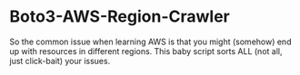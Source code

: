 # Boto3-AWS-Region-Crawler
So the common issue when learning AWS is that you might (somehow) end up with resources in different regions. This baby script sorts ALL (not all, just click-bait) your issues.
